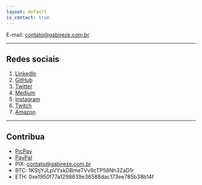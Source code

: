 ```yaml
---
layout: default
is_contact: true
---
```


E-mail: [contato@gabireze.com.br](mailto:contato@gabireze.com.br)

---

## Redes sociais

1. [LinkedIn](https://linkedin.com/in/gabireze)
2. [GitHub](https://github.com/gabireze)
3. [Twitter](https://twitter.com/mestreyu)
4. [Medium](https://gabireze.medium.com/)
5. [Instagram](https://www.instagram.com/gabireze)
6. [Twitch](https://www.twitch.tv/gabireze)
7. [Amazon](https://amzn.to/3r3HAPO)

---

## Contribua

- [PicPay](https://app.picpay.com/user/gabireze)
- [PayPal](https://www.paypal.com/donate/?cmd=_donations&business=S34UMJ23659VY&currency_code=BRL&source=url&Z3JncnB0=)
- PIX: contato@gabireze.com.br
- BTC: 1KStjYJLpVYxkDBmeTVv9cTP58Nh3ZaD1r
- ETH: 0xe1950f77a1298639e36588dac173ee785b38b14f
